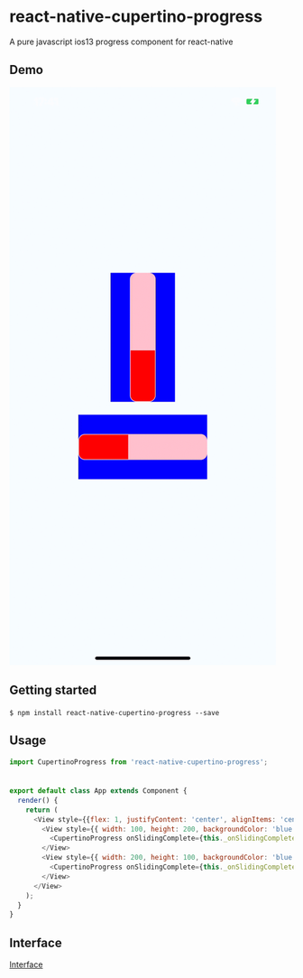 # react-native-cupertino-progress

A pure javascript ios13 progress component for react-native 

## Demo

![](./demo.gif)

## Getting started

`$ npm install react-native-cupertino-progress --save`


## Usage
```javascript
import CupertinoProgress from 'react-native-cupertino-progress';


export default class App extends Component {
  render() {
    return (
      <View style={{flex: 1, justifyContent: 'center', alignItems: 'center', backgroundColor: '#F5FCFF'}}>
        <View style={{ width: 100, height: 200, backgroundColor: 'blue', alignItems: 'center' }} >
          <CupertinoProgress onSlidingComplete={this._onSlidingComplete} onValueChange={this._onValueChange} progress={60} size={40} magnification={45} color='red' style={{ borderRadius: 20, backgroundColor: 'pink' }} />
        </View>
        <View style={{ width: 200, height: 100, backgroundColor: 'blue', marginTop: 20 }} >
          <CupertinoProgress onSlidingComplete={this._onSlidingComplete} onValueChange={this._onValueChange} horizontal={true} progress={60} size={40} magnification={45} color='red' style={{ borderRadius: 20, backgroundColor: 'pink' }} />
        </View>
      </View>
    );
  }
}

```


## Interface 

[Interface](./index.d.ts)